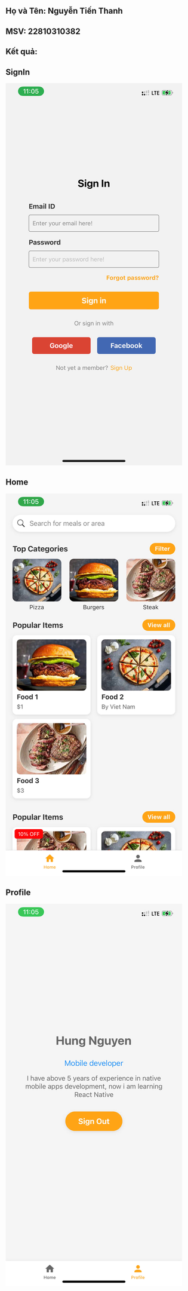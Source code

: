 ## Họ và Tên: Nguyễn Tiến Thanh
## MSV: 22810310382
## Kết quả:
  ## SignIn
  ![](signin.jpg)
  ## Home
  ![](home.jpg)
  ## Profile
  ![](profile.jpg)
